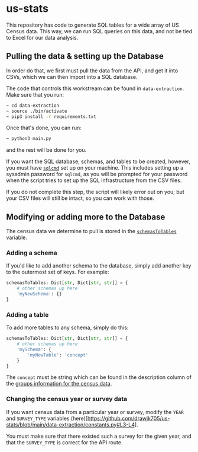 # us-stats

This repository has code to generate SQL tables for a wide array of US Census data. This way, we can run SQL queries on this data, and not be tied to Excel for our data analysis.

## Pulling the data & setting up the Database

In order do that, we first must pull the data from the API, and get it into CSVs, which we can then import into a SQL database.

The code that controls this workstream can be found in `data-extraction`. Make sure that you run:

```bash
~ cd data-extraction
~ source ./bin/activate
~ pip3 install -r requirements.txt
```

Once that's done, you can run:

```bash
~ python3 main.py
```

and the rest will be done for you.

If you want the SQL database, schemas, and tables to be created, however, you must have [`sqlcmd`](https://docs.microsoft.com/en-us/sql/tools/sqlcmd-utility?view=sql-server-ver15) set up on your machine. This includes setting up a sysadmin password for `sqlcmd`, as you will be prompted for your password when the script tries to set up the SQL infrastructure from the CSV files.

If you do not complete this step, the script will likely error out on you; but your CSV files will still be intact, so you can work with those.

## Modifying or adding more to the Database

The census data we determine to pull is stored in the [`schemasToTables`](https://github.com/drawjk705/us-stats/blob/main/data-extraction/constants.py#L73) variable.

### Adding a schema

If you'd like to add another schema to the database, simply add another key to the outermost set of keys. For example:

```python
schemasToTables: Dict[str, Dict[str, str]] = {
    # other schemas up here
    'myNewSchema': {}
}
```

### Adding a table

To add more tables to any schema, simply do this:

```python
schemasToTables: Dict[str, Dict[str, str]] = {
    # other schemas up here
    'mySchema': {
        'myNewTable': 'concept'
    }
}
```

The `concept` must be string which can be found in the description column of the [groups information for the census data](https://api.census.gov/data/2019/acs/acs1/groups.html).

### Changing the census year or survey data

If you want census data from a particular year or survey, modify the `YEAR` and `SURVEY_TYPE` variables (here)[https://github.com/drawjk705/us-stats/blob/main/data-extraction/constants.py#L3-L4].

You must make sure that there existed such a survey for the given year, and that the `SURVEY_TYPE` is correct for the API route.

